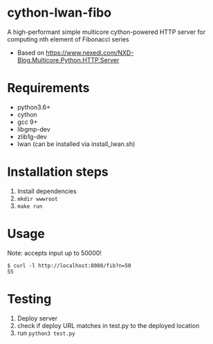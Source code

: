 # cython-lwan-fibo
A high-performant simple multicore cython-powered HTTP server for computing nth element of Fibonacci series
- Based on https://www.nexedi.com/NXD-Blog.Multicore.Python.HTTP.Server

# Requirements

- python3.6+
- cython
- gcc 9+
- libgmp-dev
- zlib1g-dev
- lwan (can be installed via install_lwan.sh)

# Installation steps
1) Install dependencies
2) `mkdir wwwroot`
3) `make run`

# Usage
Note: accepts input up to 50000!
```
$ curl -l http://localhost:8080/fib?n=50
55
```

# Testing
1) Deploy server
2) check if deploy URL matches in test.py to the deployed location
3) run `python3 test.py`
